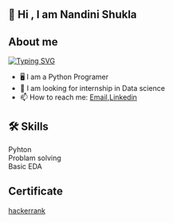 
## 🚀 Hi , I am Nandini Shukla 





## About me
[![Typing SVG](https://readme-typing-svg.herokuapp.com/?lines=I+am+a+Programer;I+am+a+Student)](https://git.io/typing-svg)

* 🖥️ I am a Python Programer
* 👯 I am looking for internship in Data science 
* 📫 How to reach me: [Email](nandini0212shukla@gmail.com),[Linkedin](https://www.linkedin.com/in/nandini-shukla-40ab9020a/) 

## 🛠 Skills
Pyhton  
Problam solving  
Basic EDA

## Certificate 

[hackerrank](https://www.hackerrank.com/certificates/c387c2dfca92)

